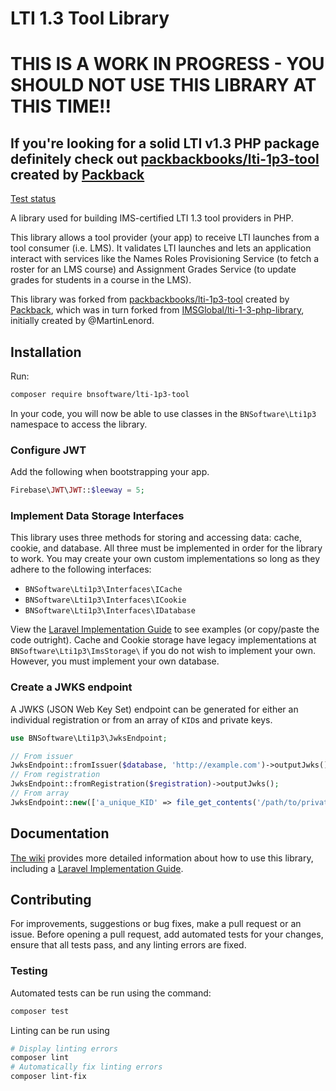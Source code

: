 # LTI 1.3 Tool Library

# THIS IS A WORK IN PROGRESS - YOU SHOULD NOT USE THIS LIBRARY AT THIS TIME!!
## If you're looking for a solid LTI v1.3 PHP package definitely check out [packbackbooks/lti-1p3-tool](https://github.com/packbackbooks/lti-1p3-tool) created by [Packback](https://packback.io)

[Test status](https://github.com/bnsoftware/lti-1-3-php-library/actions/workflows/run_tests.yml/badge.svg?branch=master)

A library used for building IMS-certified LTI 1.3 tool providers in PHP.

This library allows a tool provider (your app) to receive LTI launches from a tool consumer (i.e. LMS). It validates LTI launches and lets an application interact with services like the Names Roles Provisioning Service (to fetch a roster for an LMS course) and Assignment Grades Service (to update grades for students in a course in the LMS).

This library was forked from [packbackbooks/lti-1p3-tool](https://github.com/packbackbooks/lti-1p3-tool) created by [Packback](https://packback.io), which was in turn forked from [IMSGlobal/lti-1-3-php-library](https://github.com/IMSGlobal/lti-1-3-php-library), initially created by @MartinLenord.

## Installation

Run:

```bash
composer require bnsoftware/lti-1p3-tool
```

In your code, you will now be able to use classes in the `BNSoftware\Lti1p3` namespace to access the library.

### Configure JWT

Add the following when bootstrapping your app.

```php
Firebase\JWT\JWT::$leeway = 5;
```

### Implement Data Storage Interfaces

This library uses three methods for storing and accessing data: cache, cookie, and database. All three must be implemented in order for the library to work. You may create your own custom implementations so long as they adhere to the following interfaces:

- `BNSoftware\Lti1p3\Interfaces\ICache`
- `BNSoftware\Lti1p3\Interfaces\ICookie`
- `BNSoftware\Lti1p3\Interfaces\IDatabase`

View the [Laravel Implementation Guide](https://github.com/bnsoftware/lti-1-3-php-library/wiki/Laravel-Implementation-Guide) to see examples (or copy/paste the code outright). Cache and Cookie storage have legacy implementations at `BNSoftware\Lti1p3\ImsStorage\` if you do not wish to implement your own. However, you must implement your own database.

### Create a JWKS endpoint

A JWKS (JSON Web Key Set) endpoint can be generated for either an individual registration or from an array of `KID`s and private keys.

```php
use BNSoftware\Lti1p3\JwksEndpoint;

// From issuer
JwksEndpoint::fromIssuer($database, 'http://example.com')->outputJwks();
// From registration
JwksEndpoint::fromRegistration($registration)->outputJwks();
// From array
JwksEndpoint::new(['a_unique_KID' => file_get_contents('/path/to/private/key.pem')])->outputJwks();
```

## Documentation

[The wiki](https://github.com/bnsoftware/lti-1-3-php-library/wiki) provides more detailed information about how to use this library, including a [Laravel Implementation Guide](https://github.com/bnsoftware/lti-1-3-php-library/wiki/Laravel-Implementation-Guide).

## Contributing

For improvements, suggestions or bug fixes, make a pull request or an issue. Before opening a pull request, add automated tests for your changes, ensure that all tests pass, and any linting errors are fixed.

### Testing

Automated tests can be run using the command:

```bash
composer test
```

Linting can be run using

```bash
# Display linting errors
composer lint
# Automatically fix linting errors
composer lint-fix
```
